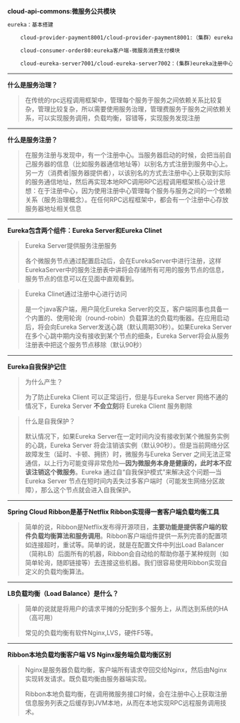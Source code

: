 **cloud-api-commons:微服务公共模块**

```tex
eureka：基本搭建

	cloud-provider-payment8001/cloud-provider-payment8001:（集群）eureka客户端-微服务提供支付模块 

	cloud-consumer-order80:eureka客户端-微服务消费支付模块 

	cloud-eureka-server7001/cloud-eureka-server7002：(集群)eureka注册中心
```



------

**什么是服务治理？**

> 在传统的rpc远程调用框架中，管理每个服务于服务之间依赖关系比较复杂，管理比较复杂，所以需要使用服务治理，管理费服务于服务之间依赖关系，可以实现服务调用，负载均衡，容错等，实现服务发现注册

------

**什么是服务注册？**

> 在服务注册与发现中，有一个注册中心。当服务器启动的时候，会把当前自己服务器的信息（比如服务器通信地址等）以别名方式注册到服务中心上。另一方（消费者|服务器提供者），以该别名的方式去注册中心上获取到实际的服务通信地址，然后再实现本地RPC调用RPC远程调用框架核心设计思想：在于注册中心，因为使用注册中心管理每个服务与服务之间的一个依赖关系（服务治理概念）。在任何RPC远程框架中，都会有一个注册中心存放服务器地址相关信息

------

**Eureka包含两个组件：Eureka Server和Eureka Clinet**

> Eureka Server提供服务注册服务
>
> 各个微服务节点通过配置启动后，会在EurekaServer中进行注册，这样EurekaServer中的服务注册表中讲将会存储所有可用的服务节点的信息，服务节点的信息可以在见面中直观看到。

> Eureka Clinet通过注册中心进行访问
>
> 是一个java客户端，用户简化Eureka Server的交互，客户端同事也具备一个内置的、使用轮询（round-robin）负载算法的负载均衡器。在应用启动后，将会向Eureka Server发送心跳（默认周期30秒）。如果Eureka Server在多个心跳中期内没有接收到某个节点的细条，Eureka Server将会从服务注册表中把这个服务节点移除（默认90秒）

------

**Eureka自我保护记住**

> 为什么产生？
>
> 为了防止Eureka Client 可以正常运行，但是与Eureka Server 网络不通的情况下，Eureka Server **不会立刻**将 Eureka Client 服务剔除

> 什么是自我保护？
>
> 默认情况下，如果Eureka Server在一定时间内没有接收到某个微服务实例的心跳，Eureka Server 将会注销该实例（默认90秒）。但是当前网络分区故障发生（延时、卡顿、拥挤）时，微服务与Eureka Server 之间无法正常通信，以上行为可能变得非常危险—**因为微服务本身是健康的，此时本不应该注销这个微服务**。Eureka 通过自“自我保护模式”来解决这个问题—当Eureka Server 节点在短时间内丢失过多客户端时（可能发生网络分区故障），那么这个节点就会进入自我保护。

------

**Spring Cloud Ribbon是基于Netflix Ribbon实现得一套客户端负载均衡工具**

> 简单的说，Ribbon是Netflix发布得开源项目，**主要功能是提供客户端的软件负载均衡算法和服务调用**。Ribbon客户端组件提供一系列完善的配置项如连接超时，重试等。简单的说，就是在配置文件中列出Load Balancer（简称LB）后面所有的机器，Ribbon会自动给的帮助你基于某种规则（如简单轮询，随即链接等）去连接这些机器。我们很容易使用Ribbon实现自定义的负载均衡算法。

------

**LB负载均衡（Load Balance）是什么？**

> 简单的说就是将用户的请求平摊的分配到多个服务上，从而达到系统的HA（高可用）
>
> 常见的负载均衡有软件Nginx,LVS，硬件F5等。

------

**Ribbon本地负载均衡客户端 VS Nginx服务端负载均衡区别**

> Nginx是服务器负载均衡，客户端所有请求夺回交给Nginx，然后由Nginx实现转发请求。既负载均衡由服务器端实现。
>
> Ribbon本地负载均衡，在调用微服务接口时候，会在注册中心上获取注册信息服务列表之后缓存到JVM本地，从而在本地实现RPC远程服务调用技术。
